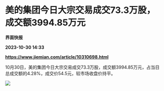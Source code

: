 # 美的集团今日大宗交易成交73.3万股，成交额3994.85万元
**界面快报**

**2023-10-30 14:33**

**https://www.jiemian.com/article/10310698.html**

10月30日，美的集团今日大宗交易成交73.3万股，成交额3994.85万元，占当日总成交额的4.28%，成交价54.5元，较市场收盘价持平。

![](https://img1.jiemian.com/101/original/20231030/169867617554606100_a700xH.png)